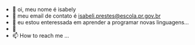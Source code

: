 - 👋 oi, meu nome é isabely
- 👀 meu email de contato é isabeli.prestes@escola.pr.gov.br
- 🌱 eu estou enteressada em aprender a programar novas linguagens...
- 💞️ 
- 📫 How to reach me ...

<!---
isabely1306/isabely1306 is a ✨ special ✨ repository because its `README.md` (this file) appears on your GitHub profile.
You can click the Preview link to take a look at your changes.
--->
